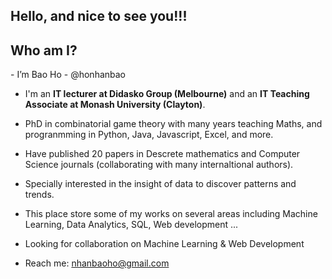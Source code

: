 
<h2>Hello, and nice to see you!!!</h2>

<h2>Who am I?</h2>
<div>
 - I’m Bao Ho - @honhanbao
  
 - I'm an <b>IT lecturer at Didasko Group (Melbourne)</b> and an <b>IT Teaching Associate at Monash University (Clayton)</b>.
  
 - PhD in combinatorial game theory with many years teaching Maths, and progranmming in Python, Java, Javascript, Excel, and more.
  
 - Have published 20 papers in Descrete mathematics and Computer Science journals (collaborating with many internaltional authors).
 
 - Specially interested in the insight of data to discover patterns and trends.
 
 - This place store some of my works on several areas including Machine Learning, Data Analytics, SQL, Web development ...
 
 - Looking for collaboration on Machine Learning & Web Development
 
 - Reach me: nhanbaoho@gmail.com
 </div>
 
<!--  <div> My publications:
 
 </div> -->



<!---
honhanbao/honhanbao is a ✨ special ✨ repository because its `README.md` (this file) appears on your GitHub profile.
You can click the Preview link to take a look at your changes.
--->
